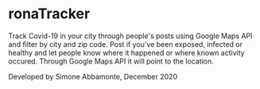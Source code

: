 # ronaTracker
Track Covid-19 in your city through people's posts using Google Maps API and filter by city and zip code.
Post if you've been exposed, infected or healthy and let people know where it happened or where known activity occured.
Through Google Maps API it will point to the location.

Developed by Simone Abbamonte, December 2020
